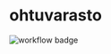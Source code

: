 # ohtuvarasto

![workflow badge](https://github.com/KA0Sgames/ohtuvarasto/actions/workflows/CI/badge.svg)
